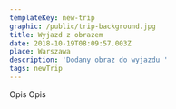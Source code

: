 ```yaml
---
templateKey: new-trip
graphic: /public/trip-background.jpg
title: Wyjazd z obrazem
date: 2018-10-19T08:09:57.003Z
place: Warszawa
description: 'Dodany obraz do wyjazdu '
tags: newTrip
---
```

Opis Opis

